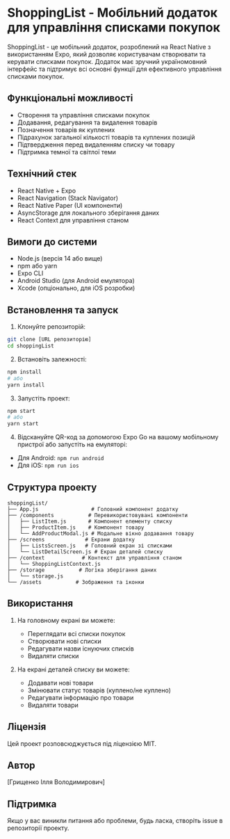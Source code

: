 # ShoppingList - Мобільний додаток для управління списками покупок

ShoppingList - це мобільний додаток, розроблений на React Native з використанням Expo, який дозволяє користувачам створювати та керувати списками покупок. Додаток має зручний україномовний інтерфейс та підтримує всі основні функції для ефективного управління списками покупок.

## Функціональні можливості

- Створення та управління списками покупок
- Додавання, редагування та видалення товарів
- Позначення товарів як куплених
- Підрахунок загальної кількості товарів та куплених позицій
- Підтвердження перед видаленням списку чи товару
- Підтримка темної та світлої теми

## Технічний стек

- React Native + Expo
- React Navigation (Stack Navigator)
- React Native Paper (UI компоненти)
- AsyncStorage для локального зберігання даних
- React Context для управління станом

## Вимоги до системи

- Node.js (версія 14 або вище)
- npm або yarn
- Expo CLI
- Android Studio (для Android емулятора)
- Xcode (опціонально, для iOS розробки)

## Встановлення та запуск

1. Клонуйте репозиторій:
```bash
git clone [URL репозиторію]
cd shoppingList
```

2. Встановіть залежності:
```bash
npm install
# або
yarn install
```

3. Запустіть проект:
```bash
npm start
# або
yarn start
```

4. Відскануйте QR-код за допомогою Expo Go на вашому мобільному пристрої або запустіть на емуляторі:
- Для Android: `npm run android`
- Для iOS: `npm run ios`

## Структура проекту

```
shoppingList/
├── App.js                 # Головний компонент додатку
├── /components           # Перевикористовувані компоненти
│   ├── ListItem.js       # Компонент елементу списку
│   ├── ProductItem.js    # Компонент товару
│   └── AddProductModal.js # Модальне вікно додавання товару
├── /screens             # Екрани додатку
│   ├── ListsScreen.js   # Головний екран зі списками
│   └── ListDetailScreen.js # Екран деталей списку
├── /context            # Контекст для управління станом
│   └── ShoppingListContext.js
├── /storage           # Логіка зберігання даних
│   └── storage.js
└── /assets           # Зображення та іконки
```

## Використання

1. На головному екрані ви можете:
   - Переглядати всі списки покупок
   - Створювати нові списки
   - Редагувати назви існуючих списків
   - Видаляти списки

2. На екрані деталей списку ви можете:
   - Додавати нові товари
   - Змінювати статус товарів (куплено/не куплено)
   - Редагувати інформацію про товари
   - Видаляти товари

## Ліцензія

Цей проект розповсюджується під ліцензією MIT.

## Автор

[Грищенко Ілля Володимирович]

## Підтримка

Якщо у вас виникли питання або проблеми, будь ласка, створіть issue в репозиторії проекту. 